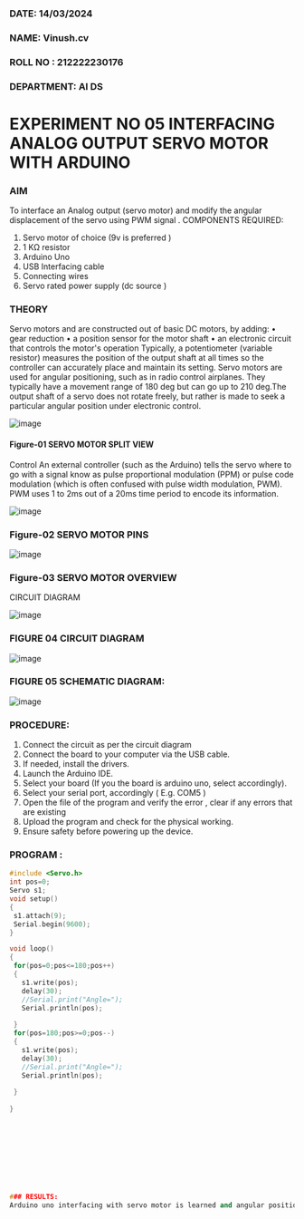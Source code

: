 ###  DATE: 14/03/2024

###  NAME: Vinush.cv
###  ROLL NO : 212222230176
###  DEPARTMENT: AI DS


# EXPERIMENT NO 05 INTERFACING ANALOG OUTPUT SERVO MOTOR WITH ARDUINO

### AIM
To interface an Analog output (servo motor) and modify the angular displacement of the servo using PWM signal .
COMPONENTS REQUIRED:
1.	Servo motor of choice (9v is preferred )
2.	1 KΩ resistor 
3.	Arduino Uno 
4.	USB Interfacing cable 
5.	Connecting wires 
6.	Servo rated power supply (dc source )


### THEORY
Servo motors and are constructed out of basic DC motors, by adding:
•	 gear reduction
•	 a position sensor for the motor shaft
•	 an electronic circuit that controls the motor's operation
Typically, a potentiometer (variable resistor) measures the position of the output shaft at all times so the controller can accurately place and maintain its setting.
Servo motors are used for angular positioning, such as in radio control airplanes.  They typically have a movement range of 180 deg but can go up to 210 deg.The output shaft of a servo does not rotate freely, but rather is made to seek a particular angular position under electronic control. 


![image](https://user-images.githubusercontent.com/36288975/163544439-1f477927-fcd4-42f0-9ce4-c863fdbf1210.png)



#### Figure-01 SERVO MOTOR SPLIT VIEW 
Control 
An external controller (such as the Arduino) tells the servo where to go with a signal know as pulse proportional modulation (PPM) or pulse code modulation (which is often confused with pulse width modulation, PWM). PWM uses 1 to 2ms out of a 20ms time period to encode its information.
 
 
 ![image](https://user-images.githubusercontent.com/36288975/163544482-3027136f-7135-4f3d-a23f-8dc2fe04194d.png)

### Figure-02 SERVO MOTOR PINS

 ![image](https://user-images.githubusercontent.com/36288975/163544513-ca497421-e6ba-4f91-871f-5cfba77f22a8.png)


### Figure-03 SERVO MOTOR OVERVIEW 

 


 





CIRCUIT DIAGRAM
 
 
 ![image](https://user-images.githubusercontent.com/36288975/163544618-6eb8a7b5-7f1a-428a-8d9f-fd899b145efb.png)

### FIGURE 04 CIRCUIT DIAGRAM

![image](https://github.com/vinushcv/EXPERIMENT-NO--05-INTERFACING-ANALOG-OUTPUT-SERVO-MOTOR-WITH-ARDUINO-/assets/113975318/b16fc7d6-d871-4cf3-b238-0979f6c5ad93)



### FIGURE 05 SCHEMATIC DIAGRAM:

![image](https://github.com/vinushcv/EXPERIMENT-NO--05-INTERFACING-ANALOG-OUTPUT-SERVO-MOTOR-WITH-ARDUINO-/assets/113975318/0afa5d80-a3ae-4bd9-8445-9f757eb79130)


### PROCEDURE:
1.	Connect the circuit as per the circuit diagram 
2.	Connect the board to your computer via the USB cable.
3.	If needed, install the drivers.
4.	Launch the Arduino IDE.
5.	Select your board (If you the board is arduino uno, select accordingly).
6.	Select your serial port, accordingly ( E.g. COM5 )
7.	Open the file of the program  and verify the error , clear if any errors that are existing 
8.	Upload the program and check for the physical working. 
9.	Ensure safety before powering up the device.


### PROGRAM :
 ```c++
#include <Servo.h>
int pos=0;
Servo s1;
void setup()
{
  s1.attach(9);
  Serial.begin(9600);
}

void loop()
{
  for(pos=0;pos<=180;pos++)
  {
    s1.write(pos);
    delay(30);
    //Serial.print("Angle=");
    Serial.println(pos);
   
  }
  for(pos=180;pos>=0;pos--)
  {
    s1.write(pos);
    delay(30);
    //Serial.print("Angle=");
    Serial.println(pos);
  
  }
  
}










### RESULTS: 
Arduino uno interfacing with servo motor is learned and angular position is controlled using PWM signal.
